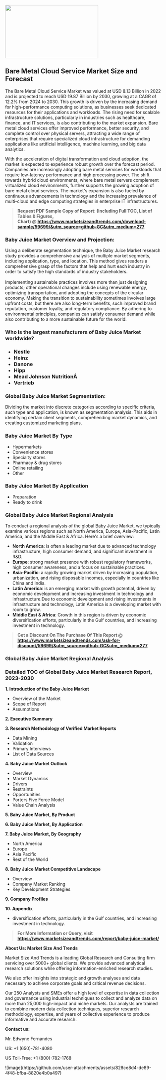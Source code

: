 <p><img class="alignnone size-medium wp-image-20088" src="https://ffe5etoiles.com/wp-content/uploads/2024/12/MST1-300x171.png" alt="" width="300" height="171" /></p><h2>Bare Metal Cloud Service Market Size and Forecast</h2><p>The Bare Metal Cloud Service Market was valued at USD 8.13 Billion in 2022 and is projected to reach USD 19.87 Billion by 2030, growing at a CAGR of 12.2% from 2024 to 2030. This growth is driven by the increasing demand for high-performance computing solutions, as businesses seek dedicated resources for their applications and workloads. The rising need for scalable infrastructure solutions, particularly in industries such as healthcare, finance, and IT services, is also contributing to the market expansion. Bare metal cloud services offer improved performance, better security, and complete control over physical servers, attracting a wide range of enterprises that require specialized cloud infrastructure for demanding applications like artificial intelligence, machine learning, and big data analytics.</p><p>With the acceleration of digital transformation and cloud adoption, the market is expected to experience robust growth over the forecast period. Companies are increasingly adopting bare metal services for workloads that require low-latency performance and high processing power. The shift towards hybrid cloud environments, where bare metal servers complement virtualized cloud environments, further supports the growing adoption of bare metal cloud services. The market's expansion is also fueled by continuous advancements in technology and the increasing prevalence of multi-cloud and edge computing strategies in enterprise IT infrastructures.</p></p><blockquote id="" class=""><strong>Request PDF Sample Copy of Report: (Including Full TOC, List of Tables &amp; Figures, Chart)&nbsp;@&nbsp;<strong><a href="https://www.marketsizeandtrends.com/download-sample/59699/&utm_source=github-GC&utm_medium=277" target="_blank">https://www.marketsizeandtrends.com/download-sample/59699/&utm_source=github-GC&utm_medium=277</a></strong></strong></blockquote><h3 id="" class="">Baby Juice Market&nbsp;Overview and Projection:</h3><p id="" class="">Using a deliberate segmentation technique, the Baby Juice Market research study provides a comprehensive analysis of multiple market segments, including application, type, and location. This method gives readers a comprehensive grasp of the factors that help and hurt each industry in order to satisfy the high standards of industry stakeholders. <br /> <br />Implementing sustainable practices involves more than just designing products; other operational changes include using renewable energy, optimizing transportation, and adopting the concepts of the circular economy. Making the transition to sustainability sometimes involves large upfront costs, but there are also long-term benefits, such improved brand reputation, customer loyalty, and regulatory compliance. By adhering to environmental principles, companies can satisfy consumer demand while also contributing to a more sustainable future for the world.</p><h3 id="" class="">Who is the largest manufacturers of&nbsp;Baby Juice Market worldwide?</h3><h3 class=""><p><ul><li>Nestle </li><li> Heinz </li><li> Danone </li><li> Hipp </li><li> Mead Johnson NutritionÂ  </li><li> Vertrieb</li></ul></p></h3><h3 id="" class="">Global&nbsp;Baby Juice Market Segmentation:</h3><p id="" class="">Dividing the market into discrete categories according to specific criteria, such type and application, is known as segmentation analysis. This aids in identifying certain client segments, comprehending market dynamics, and creating customized marketing plans.</p><h3 id="" class="">Baby Juice Market&nbsp;By Type</h3><p><p><ul><li>Hypermarkets</li><li> Convenience stores</li><li> Specialty stores</li><li> Pharmacy & drug stores</li><li> Online retailing</li><li> Other</p></li></ul></p></p><h3 id="" class="">Baby Juice Market&nbsp;By Application</h3><p class=""><p><ul><li>Preparation</li><li> Ready to drink</li></ul></p></p><h3 id="" class="">Global Baby Juice Market Regional Analysis</h3><p id="" class="">To conduct a regional analysis of the global Baby Juice Market, we typically examine various regions such as North America, Europe, Asia-Pacific, Latin America, and the Middle East &amp; Africa. Here's a brief overview:</p><ul><li><strong>North America</strong>: is often a leading market due to advanced technology infrastructure, high consumer demand, and significant investment in R&amp;D.</li><li><strong>Europe</strong>: strong market presence with robust regulatory frameworks, high consumer awareness, and a focus on sustainable practices.</li><li><strong>Asia-Pacific</strong>: a rapidly growing market driven by increasing population, urbanization, and rising disposable incomes, especially in countries like China and India.</li><li><strong>Latin America</strong>: is an emerging market with growth potential, driven by economic development and increasing investment in technology and infrastructure.Due to economic development and rising investments in infrastructure and technology, Latin America is a developing market with room to grow.</li><li><strong>Middle East &amp; Africa</strong>: Growth in this region is driven by economic diversification efforts, particularly in the Gulf countries, and increasing investment in technology.</li></ul><blockquote id="" class=""><strong>Get a Discount On The Purchase Of This Report @ <strong><a href="https://www.marketsizeandtrends.com/ask-for-discount/59699/&utm_source=github-GC&utm_medium=277" target="_blank">https://www.marketsizeandtrends.com/ask-for-discount/59699/&utm_source=github-GC&utm_medium=277</a></strong></strong></blockquote><h3 id="" class="">Global Baby Juice Market Regional Analysis</h3><h3 id="" class="">Detailed TOC of Global Baby Juice Market Research Report, 2023-2030</h3><p id="" class=""><strong>1. Introduction of the Baby Juice Market</strong></p><ul><li>Overview of the Market</li><li>Scope of Report</li><li>Assumptions</li></ul><p id="" class=""><strong>2. Executive Summary</strong></p><p id="" class=""><strong>3. Research Methodology of Verified Market Reports</strong></p><ul><li>Data Mining</li><li>Validation</li><li>Primary Interviews</li><li>List of Data Sources</li></ul><p id="" class=""><strong>4. Baby Juice Market Outlook</strong></p><ul><li>Overview</li><li>Market Dynamics</li><li>Drivers</li><li>Restraints</li><li>Opportunities</li><li>Porters Five Force Model</li><li>Value Chain Analysis</li></ul><p id="" class=""><strong>5. Baby Juice Market, By Product</strong></p><p id="" class=""><strong>6. Baby Juice Market, By Application</strong></p><p id="" class=""><strong>7. Baby Juice Market, By Geography</strong></p><ul><li>North America</li><li>Europe</li><li>Asia Pacific</li><li>Rest of the World</li></ul><p id="" class=""><strong>8. Baby Juice Market Competitive Landscape</strong></p><ul><li>Overview</li><li>Company Market Ranking</li><li>Key Development Strategies</li></ul><p id="" class=""><strong>9. Company Profiles</strong></p><p id="" class=""><strong>10. Appendix</strong></p><ul><li>diversification efforts, particularly in the Gulf countries, and increasing investment in technology.</li></ul><blockquote id="" class=""><strong>For More Information or Query, visit <strong><strong><a href="https://www.marketsizeandtrends.com/report/baby-juice-market/" target="_blank">https://www.marketsizeandtrends.com/report/baby-juice-market/</a></strong></strong></strong></blockquote><p id="" class=""><strong>About Us: Market Size And Trends</strong></p><p id="" class="">Market Size And Trends is a leading Global Research and Consulting firm servicing over 5000+ global clients. We provide advanced analytical research solutions while offering information-enriched research studies.</p><p id="" class="">We also offer insights into strategic and growth analyses and data necessary to achieve corporate goals and critical revenue decisions.</p><p id="" class="">Our 250 Analysts and SMEs offer a high level of expertise in data collection and governance using industrial techniques to collect and analyze data on more than 25,000 high-impact and niche markets. Our analysts are trained to combine modern data collection techniques, superior research methodology, expertise, and years of collective experience to produce informative and accurate research.</p><p id="" class=""><strong>Contact us:</strong></p><p id="" class="">Mr. Edwyne Fernandes</p><p id="" class="">US: +1 (650)-781-4080</p><p id="" class="">US Toll-Free: +1 (800)-782-1768</p>
![image](https://github.com/user-attachments/assets/828ce8d4-de89-4f48-bfba-8820e4b0a497)
